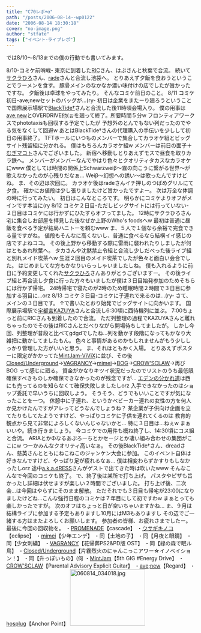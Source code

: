 ```yaml
---
title: "C70レポ+α"
path: "/posts/2006-08-14--wp0122"
date: "2006-08-14 18:30:18"
cover: "no-image.png"
author: "stfate"
tags: ["イベント･ライブレポ"]
---
```


では8/10～8/13までの僕の行動でも書いてみます。

<!--more-->
8/10-コミケ前哨戦-
東京に到着した<a href="http://ric-k.mo-blog.jp/" target="_blank">RIC</a>さん、はぶさんと秋葉で合流。
続いて<a href="http://www.torinouta.net/" target="_blank">サクラひろ</a>さん、<a href="http://www.akarade.com/" target="_blank">rade</a>さんと合流し池袋へ。
とりあえず夕飯を食おうということでラーメンを食す。
豚骨メインのなかなか濃い味付けの店でしたが旨かったですな。
夕飯後は卓球をやってみたり。
そんなコミケ前日のこと。
8/11 コミケ初日-ave;newセットのバッグが…(ry-
初日は企業をまたーり廻ろうということで国際展示場駅で<a href="http://www.lampin.info/" target="_blank">BlackTide†</a>さんと合流した後11時頃会場入り。
僕の用事は<a href="http://www.avenew.jp/" target="_blank">ave;new</a>とOVERDRIVE他(ぉを廻って終了。所要時間５分w
フロンティアワークスでphototaxisも回収する予定でしたが
予想外のとんでもない列だったのでやる気をなくして回避w
あとはBlackTide†さんの代理購入の手伝いを少しして初日の用事終了。
TFTホールにいつものメンバーで集合してカラオケ組とビッグサイト残留組に分かれる。
僕はもちろんカラオケ組w
メンバーは前日の面子＋<a href="http://trust.minasefc.net/" target="_blank">むぎマコト</a>さんでございました。
新宿へ移動しとりあえずモスで昼食を取りカラ鉄へ。
メンバーがメンバーなんでやはり色々とクオリティタカスなカラオケにwww
僕としては時間の関係上Schwarzweiβ～霧の向こうに繋がる世界～が歌えなかったのが心残りだなぁ…
Weiβ～幻想への誘い～は歌ったんですけどね。
ま、その辺は次回に。
カラオケ後はradeさんイチ押しのつばめグリルにて夕食。
確かにお値段は少し張りましたけど旨かったですよー。
次は万全な体調の時に行ってみたい。
初日はこんなところです。
明らかにコミケよりオフがメインです本当に(ry
8/12 コミケ２日目-ただしビッグサイトには行っていない-
２日目はコミケには行かずにひたすらオフってました。
12時にサクラひろさん宅に集合しお部屋を拝見した後なぜか上野のWho's foodsへw
最初は普通に昼飯を食べる予定が結局ハニトーを頼むwww
ま、５人で１個なら余裕で完食できる量ですがね。
値段もそんなに高くないし、普通に食べるなら結構イイ感じの店ですよねココ。
その後上野から移動する際に雷雨に襲われたりしましたが何はともあれ秋葉へ。
タカさんや沈黙禁止令組と合流し少しだべった後ライブ組と別れメイド喫茶へw
生涯２回目のメイド喫茶でしたが色々と面白い会合でした。
はじめましてな方もかなりいらっしゃいましたしね。
僕も入れるように前日に予約変更してくれた<a href="http://www.torinouta.net/" target="_blank">サクラひろ</a>さんありがとうございますー。
その後ライブ組と再合流し夕食に行った方々もいましたが僕は３日目始発参加のためそちらには行かず帰宅。
24時帰宅で寝たのが2時のため睡眠時間２時間で３日目に参加する羽目に…orz
8/13 コミケ３日目-コミケに子連れで来るのは…(ry-
さて、メインの３日目です。
↑で書いたとおり始発でビッグサイトに向かいます。
国際展示場駅で<a href="http://www.crimson.be/" target="_blank">宇都宮KAZUYA</a>さんと合流し6:30頃に西待機列に並ぶ。
7:00ちょっと前にRICさんも到着したので合流。
ただ列整理の過程でKAZUYAさんと離れちゃったのでその後はRICさんとだべりながら開場待ちしてましたが。
しかし今回、列整理が普段と比べてgdgdでしたね…列を動かす段階になってもかなり大雑把に動かしてましたもん。
色々と事情があるのかもしれませんがもう少ししっかり管理した方がいいと思う。
ま、それはともかく入場。
とりあえずポスターに限定がかかってた<a href="http://www.mintjam.net/c70/" target="_blank">MintJam-ViViX</a>に並び、その後
<a href="http://www.rekka.jp/" target="_blank">Closed/Underground</a>→<a href="http://www.vagrancy.jp/" target="_blank">VAGRANCY</a>→<a href="http://hzwaltz.com/" target="_blank">mimei</a>→<a href="http://www.wadai.jp/bog/" target="_blank">BOG</a>→<a href="http://www.crowsclaw.info/" target="_blank">CROW'SCLAW</a>→再びBOG
って感じに廻る。
資金がかなりキツイ状況だったのでリストのうち最低限確保すべきものしか確保できなかったのが残念ですが…
<a href="http://www.altamira-net.jp/eden/index.html" target="_blank">エデンの分かれ道</a>は西にも売ってるのを知らなくて確保失敗しましたしorz
入手できなかったのはショップ委託で早いうちに回収しよう。
そうそう、どうでもいいことですが気になったことを一つ。
休憩中に子連れ、というかベビーカー連れの女性の方を何人か見かけたんですがアレってどうなんでしょうね？
某企業が子供向け企画を立てたりもしてたようですけど、やっぱりコミケに子供を連れてくるのは
教育的観点から見て非常によろしくないんじゃないかと…
特に３日目は…ねぇw
まぁいいや。続き行きましょう。
今コミケでの用件も概ね終了し、14:30頃にコス組と合流。
ARIAとかΦなるあぷろーちとかセージとか凄い組み合わせの集団がここにw
つーかみんなクオリティ高いなぁ。
その後BlackTide†さん、dreadさん、慈英さんとともにねこねこのジャンケン大会に参加。
このイベント自体は好きなんですけど、やっぱり足が疲れるなぁ…
僕は相変わらずかすりもしなかったしorz
途中<a href="http://www.akadress.com/" target="_blank">a.k.a.dRESS</a>さんがゲストで出てきた時は吹いたwww
そんなこんなで今回のコミケも終了。
で、終了後は某所で打ち上げ。
パスタやピザも旨かったし詳細は伏せますが楽しい２時間でございました。
打ち上げ後、二次会…は今回はやらずにそのまま解散。
ただそれでも３日目も帰宅が23:00になりましたけどね…こんな強行日程のコミケは７年目にして初ですわw
まぁとっても楽しかったですが。
次のオフはちょっと日が空いちゃいますかね…
ま、９月は結構ライブに参加する予定もありますし10月にはM3もありますし
その辺でご一緒する方はまたよろしくお願いします。
参加者の皆様、お疲れさまでしたー。
最後に今回の回収物を。
・<a href="http://park17.wakwak.com/~one/promenade/" target="_blank">PROMENADE</a>【cascade】
・<a href="http://chata.moo.jp/" target="_blank">ウサギキノコ</a>【eclipse】
・<a href="http://hzwaltz.com/" target="_blank">mimei</a>【少年エンデ】
・同【土地の子】
・同【月夜と眼鏡】
・同【少女刺繍】
・<a href="http://www.vagrancy.jp/" target="_blank">VAGRANCY</a>【花帰葬PS2&PD版 OST】
・同【緑の森で眠ル鳥】
・<a href="http://www.rekka.jp/" target="_blank">Closed/Underground</a>【片霧烈火のにゃんこっこアワー☆イノベイション！】
・同【升っぽいもの】(何
・<a href="http://www.mintjam.net/" target="_blank">MintJam</a>【5th GIG #Energy Drive】
・<a href="http://www.crowsclaw.info/" target="_blank">CROW'SCLAW</a>【Parental Advisory Explicit Guitar】
・<a href="http://www.avenew.jp/" target="_blank">ave;new</a>【Regard】
・<a href="http://hosplug.com/" target="_blank">hosplug</a>【Anchor Point】
<a href="http://stfate.net/img/060814_034018.jpg" rel="lightbox"><img src="http://stfate.net/img/thm71_060814_034018.jpg"  alt="060814_034018.jpg" title="060814_034018.jpg" width="200" height="150" /></a>
